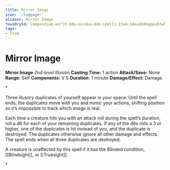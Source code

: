 ```yaml
---
title: Mirror Image
icon: ':luggage:'
aliases: Mirror Image
foundryId: Compendium.world.ddb-eureka-ddb-spells.Item.h8eude0mgqoxDJwh
tags:
- Item
---
```


# Mirror Image

**Mirror Image**
_2nd-level Illusion_
**Casting Time:** 1 action
**Attack/Save:** None
**Range:** Self
**Components:** V S
**Duration:** 1 minute
**Damage/Effect:** Damage

*<p>Three illusory duplicates of yourself appear in your space. Until the spell ends, the duplicates move with you and mimic your actions, shifting position so it’s impossible to track which image is real.

Each time a creature hits you with an attack roll during the spell’s duration, roll a d6 for each of your remaining duplicates. If any of the d6s rolls a 3 or higher, one of the duplicates is hit instead of you, and the duplicate is destroyed. The duplicates otherwise ignore all other damage and effects. The spell ends when all three duplicates are destroyed.

A creature is unaffected by this spell if it has the Blinded condition, [[Blindsight]], or [[Truesight]].</p>*